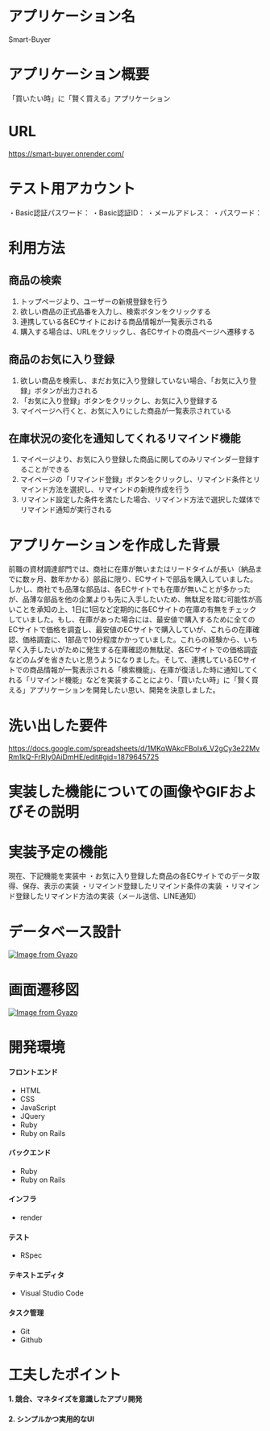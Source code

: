 
# アプリケーション名
Smart-Buyer


# アプリケーション概要
「買いたい時」に「賢く買える」アプリケーション


# URL
https://smart-buyer.onrender.com/


# テスト用アカウント
・Basic認証パスワード：
・Basic認証ID：
・メールアドレス：
・パスワード：


# 利用方法
## 商品の検索
1. トップページより、ユーザーの新規登録を行う
2. 欲しい商品の正式品番を入力し、検索ボタンをクリックする
3. 連携している各ECサイトにおける商品情報が一覧表示される
4. 購入する場合は、URLをクリックし、各ECサイトの商品ページへ遷移する

## 商品のお気に入り登録
1. 欲しい商品を検索し、まだお気に入り登録していない場合、「お気に入り登録」ボタンが出力される
2. 「お気に入り登録」ボタンをクリックし、お気に入り登録する
3. マイページへ行くと、お気に入りにした商品が一覧表示されている

## 在庫状況の変化を通知してくれるリマインド機能
1. マイページより、お気に入り登録した商品に関してのみリマインダー登録することができる
2. マイページの「リマインド登録」ボタンをクリックし、リマインド条件とリマインド方法を選択し、リマインドの新規作成を行う
3. リマインド設定した条件を満たした場合、リマインド方法で選択した媒体でリマインド通知が実行される


# アプリケーションを作成した背景
前職の資材調達部門では、商社に在庫が無いまたはリードタイムが長い（納品までに数ヶ月、数年かかる）部品に限り、ECサイトで部品を購入していました。しかし、商社でも品薄な部品は、各ECサイトでも在庫が無いことが多かったが、品薄な部品を他の企業よりも先に入手したいため、無駄足を踏む可能性が高いことを承知の上、1日に1回など定期的に各ECサイトの在庫の有無をチェックしていました。もし、在庫があった場合には、最安値で購入するために全てのECサイトで価格を調査し、最安値のECサイトで購入していが、これらの在庫確認、価格調査に、1部品で10分程度かかっていました。これらの経験から、いち早く入手したいがために発生する在庫確認の無駄足、各ECサイトでの価格調査などのムダを省きたいと思うようになりました。そして、連携しているECサイトでの商品情報が一覧表示される「検索機能」、在庫が復活した時に通知してくれる「リマインド機能」などを実装することにより、「買いたい時」に「賢く買える」アプリケーションを開発したい思い、開発を決意しました。


# 洗い出した要件
https://docs.google.com/spreadsheets/d/1MKqWAkcFBolx6_V2gCy3e22MvRm1kQ-FrRIy0AiDmHE/edit#gid=1879645725


# 実装した機能についての画像やGIFおよびその説明


# 実装予定の機能
現在、下記機能を実装中
・お気に入り登録した商品の各ECサイトでのデータ取得、保存、表示の実装
・リマインド登録したリマインド条件の実装
・リマインド登録したリマインド方法の実装（メール送信、LINE通知）


# データベース設計
[![Image from Gyazo](https://i.gyazo.com/0509c72d0a609088227b93598135d2b6.png)](https://gyazo.com/0509c72d0a609088227b93598135d2b6)

# 画面遷移図
[![Image from Gyazo](https://i.gyazo.com/3266ee02a8b57e9f6cd2e479dbdce400.png)](https://gyazo.com/3266ee02a8b57e9f6cd2e479dbdce400)


# 開発環境
#### フロントエンド
 - HTML
 - CSS
 - JavaScript
 - JQuery
 - Ruby
 - Ruby on Rails

#### バックエンド
 - Ruby
 - Ruby on Rails

#### インフラ
 - render

#### テスト
 - RSpec

#### テキストエディタ
 - Visual Studio Code

#### タスク管理
 - Git
 - Github


# 工夫したポイント
#### 1. 競合、マネタイズを意識したアプリ開発
#### 2. シンプルかつ実用的なUI